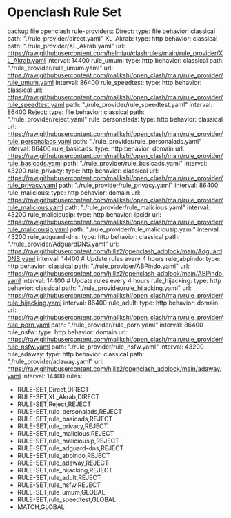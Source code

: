 # Openclash Rule Set
backup file openclash
rule-providers:
  Direct:
    type: file
    behavior: classical
    path: "./rule_provider/direct.yaml"
  XL_Akrab:
    type: http
    behavior: classical
    path: "./rule_provider/XL_Akrab.yaml"
    url: https://raw.githubusercontent.com/helmiau/clashrules/main/rule_provider/XL_Akrab.yaml
    interval: 14400
  rule_umum:
    type: http
    behavior: classical
    path: "./rule_provider/rule_umum.yaml"
    url: https://raw.githubusercontent.com/malikshi/open_clash/main/rule_provider/rule_umum.yaml
    interval: 86400
  rule_speedtest:
    type: http
    behavior: classical
    url: https://raw.githubusercontent.com/malikshi/open_clash/main/rule_provider/rule_speedtest.yaml
    path: "./rule_provider/rule_speedtest.yaml"
    interval: 86400
  Reject:
    type: file
    behavior: classical
    path: "./rule_provider/reject.yaml"
  rule_personalads:
    type: http
    behavior: classical
    url: https://raw.githubusercontent.com/malikshi/open_clash/main/rule_provider/rule_personalads.yaml
    path: "./rule_provider/rule_personalads.yaml"
    interval: 86400
  rule_basicads:
    type: http
    behavior: domain
    url: https://raw.githubusercontent.com/malikshi/open_clash/main/rule_provider/rule_basicads.yaml
    path: "./rule_provider/rule_basicads.yaml"
    interval: 43200
  rule_privacy:
    type: http
    behavior: classical
    url: https://raw.githubusercontent.com/malikshi/open_clash/main/rule_provider/rule_privacy.yaml
    path: "./rule_provider/rule_privacy.yaml"
    interval: 86400
  rule_malicious:
    type: http
    behavior: domain
    url: https://raw.githubusercontent.com/malikshi/open_clash/main/rule_provider/rule_malicious.yaml
    path: "./rule_provider/rule_malicious.yaml"
    interval: 43200
  rule_maliciousip:
    type: http
    behavior: ipcidr
    url: https://raw.githubusercontent.com/malikshi/open_clash/main/rule_provider/rule_maliciousip.yaml
    path: "./rule_provider/rule_maliciousip.yaml"
    interval: 43200
  rule_adguard-dns:
    type: http
    behavior: classical
    path: "./rule_provider/AdguardDNS.yaml"
    url: https://raw.githubusercontent.com/hillz2/openclash_adblock/main/AdguardDNS.yaml
    interval: 14400 # Update rules every 4 hours
  rule_abpindo:
    type: http
    behavior: classical
    path: "./rule_provider/ABPindo.yaml"
    url: https://raw.githubusercontent.com/hillz2/openclash_adblock/main/ABPindo.yaml
    interval: 14400 # Update rules every 4 hours
  rule_hijacking:
    type: http
    behavior: classical
    path: "./rule_provider/rule_hijacking.yaml"
    url: https://raw.githubusercontent.com/malikshi/open_clash/main/rule_provider/rule_hijacking.yaml
    interval: 86400
  rule_adult:
    type: http
    behavior: domain
    url: https://raw.githubusercontent.com/malikshi/open_clash/main/rule_provider/rule_porn.yaml
    path: "./rule_provider/rule_porn.yaml"
    interval: 86400
  rule_nsfw:
    type: http
    behavior: domain
    url: https://raw.githubusercontent.com/malikshi/open_clash/main/rule_provider/rule_nsfw.yaml
    path: "./rule_provider/rule_nsfw.yaml"
    interval: 43200
  rule_adaway:
    type: http
    behavior: classical
    path: "./rule_provider/adaway.yaml"
    url: https://raw.githubusercontent.com/hillz2/openclash_adblock/main/adaway.yaml
    interval: 14400
rules:
- RULE-SET,Direct,DIRECT
- RULE-SET,XL_Akrab,DIRECT
- RULE-SET,Reject,REJECT
- RULE-SET,rule_personalads,REJECT
- RULE-SET,rule_basicads,REJECT
- RULE-SET,rule_privacy,REJECT
- RULE-SET,rule_malicious,REJECT
- RULE-SET,rule_maliciousip,REJECT
- RULE-SET,rule_adguard-dns,REJECT
- RULE-SET,rule_abpindo,REJECT
- RULE-SET,rule_adaway,REJECT
- RULE-SET,rule_hijacking,REJECT
- RULE-SET,rule_adult,REJECT
- RULE-SET,rule_nsfw,REJECT
- RULE-SET,rule_umum,GLOBAL
- RULE-SET,rule_speedtest,GLOBAL
- MATCH,GLOBAL    

